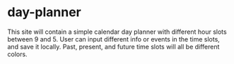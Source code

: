 # day-planner
This site will contain a simple calendar day planner with different hour slots between 9 and 5. User can input different info or events in the time slots, and save it locally. Past, present, and future time slots will all be different colors.
